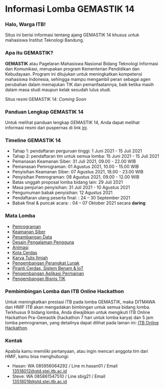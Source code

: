 # Informasi Lomba GEMASTIK 14

### Halo, Warga ITB!

Situs ini berisi informasi tentang ajang GEMASTIK 14 khusus untuk mahasiswa Institut Teknologi Bandung.

### Apa itu GEMASTIK?

**GEMASTIK** atau Pagelaran Mahasiswa Nasional Bidang Teknologi Informasi dan Komunikasi, merupakan program Kementerian Pendidikan dan Kebudayaan. Program ini ditujukan untuk meningkatkan kompetensi mahasiswa Indonesia, sehingga mampu mengambil peran sebagai agen perubahan dalam memajukan TIK dan pemanfaatannya, baik ketika masih dalam masa studi maupun kelak sesudah lulus studi.


Situs resmi GEMASTIK 14: *Coming Soon*

### Panduan Lengkap GEMASTIK 14

Untuk melihat panduan lengkap GEMASTIK 14, Anda dapat melihat informasi resmi dari puspernas di link [ini](https://pusatprestasinasional.kemdikbud.go.id/wp-content/uploads/2021/05/Pedoman-GEMASTIK-2021.pdf).

### Timeline GEMASTIK 14
- Tahap 1: pendaftaran perguruan tinggi: 1 Juni 2021 - 15 Juli 2021
- Tahap 2: pendaftaran tim untuk semua lomba: 15 Juni 2021 - 15 Juli 2021
- Pemanasan Keamanan Siber: 31 Juli 2021, 09.00 - 22.00 WIB
- Pemanasan Pemrograman:  01 Agustus 2021, 10.00 - 15.00 WIB
- Penyisihan Keamanan Siber: 07 Agustus 2021, 18.00 - 23.00 WIB
- Penyisihan Pemrograman: 08 Agustus 2021, 09.00 - 12.00 WIB
- Batas unggah proposal lomba bidang lain: 29 Juli 2021
- Masa penjurian penyisihan: 31 Juli 2021 - 10 Agustus 2021
- Pengumuman babak penyisihan: 12 Agustus 2021
- Pendaftaran ulang peserta final: : 24 – 30 September 2021
- Babak final & puncak acara: : 04 – 07 Oktober 2021 secara **daring**

### Mata Lomba
- [Pemrograman](pemrograman)
- [Keamanan Siber](keamanan-siber)
- [Penambangan Data](penambangan-data)
- [Desain Pengalaman Pengguna](desain-pengalaman-pengguna)
- [Animasi](animasi)
- [Kota Cerdas](kota-cerdas)
- [Karya Tulis Ilmiah](karya-tulis-ilmiah)
- [Pengembangan Perangkat Lunak](pengembangan-perangkat-lunak)
- [Piranti Cerdas, Sistem Benam & IoT](piranti-cerdas)
- [Pengembangan Aplikasi Permainan](pengembangan-aplikasi-permainan)
- [Pengembangan Bisnis TIK](pengembangan-bisnis-tik)

### Pembimbingan Lomba dan ITB Online Hackathon
Untuk meningkatkan prestasi ITB pada lomba GEMASTIK, maka DITMAWA dan HMIF ITB akan mengadakan bimbingan untuk semua bidang lomba. Terkhusus 9 bidang lomba, Anda diwajibkan untuk mengikuti ITB Online Hackathon Pra-Gemastik (hackathon 7 hari untuk lomba karya) dan 5 jam lomba pemrograman, yang detailnya dapat dilihat pada laman ini: [ITB Online Hackathon](hackathon).

### Kontak
Apabila kamu memiliki pertanyaan, atau ingin mencari anggota tim dari HMIF, kamu bisa menghubungi:

- Hasan: WA 085956064292 / Line m.hasan01 / Email 13518012@std.stei.itb.ac.id
- Steve: WA 085861547510 / Line sbig21 / Email 13518018@std.stei.itb.ac.id
